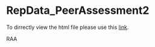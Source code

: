 # RepData_PeerAssessment2

To dirrectly view the html file please use this [link](http://htmlpreview.github.io/?https://github.com/brashley/RepData_PeerAssessment2/blob/master/RepData_Assessment2.html).

RAA